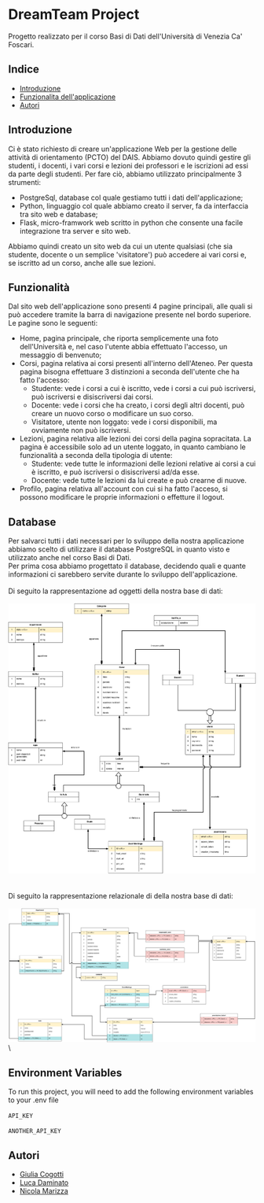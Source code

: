 
# DreamTeam Project

Progetto realizzato per il corso Basi di Dati dell'Università di Venezia Ca' Foscari.





## Indice

* [Introduzione](##Introduzione)
* [Funzionalita dell'applicazione](##Funzionalità)
* [Autori](##Autori)
## Introduzione

Ci è stato richiesto di creare un'applicazione Web per la gestione delle attività di orientamento (PCTO) del DAIS.
Abbiamo dovuto quindi gestire gli studenti, i docenti, i vari corsi e lezioni dei professori e le iscrizioni ad essi da parte degli studenti.
Per fare ciò, abbiamo utilizzato principalmente 3 strumenti:
* PostgreSql, database col quale gestiamo tutti i dati dell'applicazione;
* Python, linguaggio col quale abbiamo creato il server, fa da interfaccia tra sito web e database;
* Flask, micro-framwork web scritto in python che consente una facile integrazione tra server e sito web.

Abbiamo quindi creato un sito web da cui un utente qualsiasi (che sia studente, docente o un semplice 'visitatore') può accedere ai vari corsi e, se iscritto ad un corso, anche alle sue lezioni.
## Funzionalità

Dal sito web dell'applicazione sono presenti 4 pagine principali, alle quali si può accedere tramite la barra di navigazione presente nel bordo superiore.
Le pagine sono le seguenti:
* Home, pagina principale, che riporta semplicemente una foto dell'Università e, nel caso l'utente abbia effettuato l'accesso, un messaggio di benvenuto;
* Corsi, pagina relativa ai corsi presenti all'interno dell'Ateneo. Per questa pagina bisogna effettuare 3 distinzioni a seconda dell'utente che ha fatto l'accesso:
    * Studente: vede i corsi a cui è iscritto, vede i corsi a cui può iscriversi, può iscriversi e disiscriversi dai corsi.
    * Docente: vede i corsi che ha creato, i corsi degli altri docenti, può creare un nuovo corso o modificare un suo corso.
    * Visitatore, utente non loggato: vede i corsi disponibili, ma ovviamente non può iscriversi.
* Lezioni, pagina relativa alle lezioni dei corsi della pagina sopracitata. La pagina è accessibile solo ad un utente loggato, in quanto cambiano le funzionalità a seconda della tipologia di utente:
    * Studente: vede tutte le informazioni delle lezioni relative ai corsi a cui è iscritto, e può iscriversi o disiscriversi ad/da esse.
    * Docente: vede tutte le lezioni da lui create e può crearne di nuove.
* Profilo, pagina relativa all'account con cui si ha fatto l'acceso, si possono modificare le proprie informazioni o effetture il logout.


## Database

Per salvarci tutti i dati necessari per lo sviluppo della nostra applicazione abbiamo scelto di utilizzare il database PostgreSQL in quanto visto e utilizzato anche nel corso Basi di Dati.\
Per prima cosa abbiamo progettato il database, decidendo quali e quante informazioni ci sarebbero servite durante lo sviluppo dell'applicazione.\
\
Di seguito la rappresentazione ad oggetti della nostra base di dati:
\
\
![Rappresentazione grafica ad oggetti](https://github.com/nicolamarizza/DbProject/blob/main/docs/SchemaOggetti.png)
\
\
\
Di seguito la rappresentazione relazionale di della nostra base di dati:
\
\
![Rappresentazione grafica relazionale](https://github.com/nicolamarizza/DbProject/blob/main/docs/SchemaRelazionale.png)
\
\

## Environment Variables

To run this project, you will need to add the following environment variables to your .env file

`API_KEY`

`ANOTHER_API_KEY`


## Autori

- [Giulia Cogotti](https://github.com/cogotti-giulia)
- [Luca Daminato](https://github.com/daminella)
- [Nicola Marizza](https://github.com/nicolamarizza)

